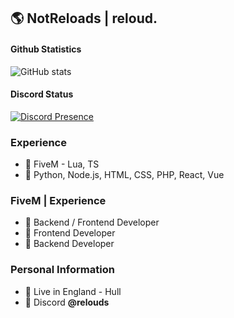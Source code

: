 ## 🌎 NotReloads | reloud.

#### Github Statistics
![GitHub stats](https://github-readme-stats.vercel.app/api?username=NotReloads&show_icons=true&theme=omni&include_all_commits=true&locale=nl&count_private=true)
<br>
#### Discord Status
[![Discord Presence](https://lanyard.cnrad.dev/api/754450830727315516?theme=dark)](https://discord.com/users/754450830727315516)
<br>

### Experience
- 📝 FiveM - Lua, TS
- 📝 Python, Node.js, HTML, CSS, PHP, React, Vue

### FiveM | Experience
- 📝 Backend / Frontend Developer
- 🔧 Frontend Developer
- 🔧 Backend Developer


### Personal Information
- 🏡 Live in England - Hull
- 👀 Discord **@relouds**
